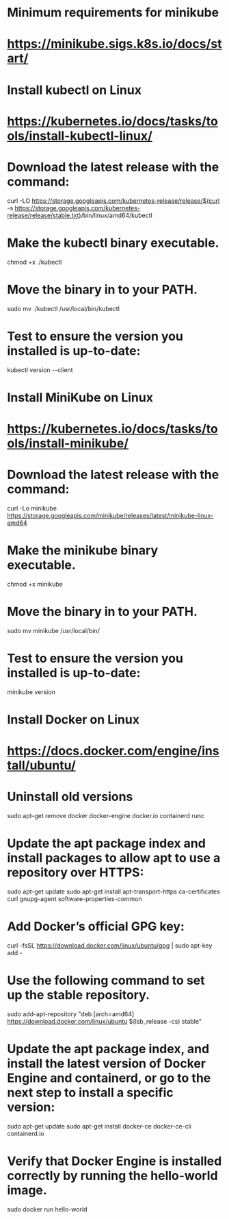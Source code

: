 # Minimum requirements for minikube
# https://minikube.sigs.k8s.io/docs/start/
# Install kubectl on Linux
# https://kubernetes.io/docs/tasks/tools/install-kubectl-linux/
# Download the latest release with the command:
curl -LO https://storage.googleapis.com/kubernetes-release/release/$(curl -s https://storage.googleapis.com/kubernetes-release/release/stable.txt)/bin/linux/amd64/kubectl
# Make the kubectl binary executable.
chmod +x ./kubectl
# Move the binary in to your PATH.
sudo mv ./kubectl /usr/local/bin/kubectl
# Test to ensure the version you installed is up-to-date:
kubectl version --client

# Install MiniKube on Linux
# https://kubernetes.io/docs/tasks/tools/install-minikube/
# Download the latest release with the command:
curl -Lo minikube https://storage.googleapis.com/minikube/releases/latest/minikube-linux-amd64
# Make the minikube binary executable.
chmod +x minikube
# Move the binary in to your PATH.
sudo mv minikube /usr/local/bin/
# Test to ensure the version you installed is up-to-date:
minikube version

# Install Docker on Linux
# https://docs.docker.com/engine/install/ubuntu/
# Uninstall old versions
sudo apt-get remove docker docker-engine docker.io containerd runc
# Update the apt package index and install packages to allow apt to use a repository over HTTPS:
sudo apt-get update
sudo apt-get install apt-transport-https ca-certificates curl gnupg-agent software-properties-common
# Add Docker’s official GPG key:
curl -fsSL https://download.docker.com/linux/ubuntu/gpg | sudo apt-key add -
# Use the following command to set up the stable repository.
sudo add-apt-repository "deb [arch=amd64] https://download.docker.com/linux/ubuntu $(lsb_release -cs) stable"
# Update the apt package index, and install the latest version of Docker Engine and containerd, or go to the next step to install a specific version:
sudo apt-get update
sudo apt-get install docker-ce docker-ce-cli containerd.io
# Verify that Docker Engine is installed correctly by running the hello-world image.
sudo docker run hello-world

